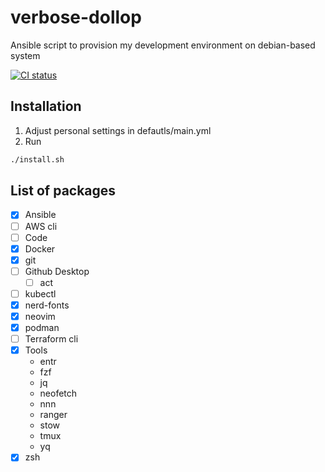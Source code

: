 # verbose-dollop
Ansible script to provision my development environment on debian-based system

[![CI status](https://github.com/pezzu/verbose-dollop/actions/workflows/ci.yml/badge.svg)](https://github.com/pezzu/verbose-dollop/actions/workflows/ci.yml)

## Installation
1. Adjust personal settings in defautls/main.yml
1. Run

```sh
./install.sh
```


## List of packages

 - [x] Ansible
 - [ ] AWS cli
 - [ ] Code
 - [x] Docker
 - [x] git
 - [ ] Github Desktop
     - [ ] act
 - [ ] kubectl
 - [x] nerd-fonts
 - [x] neovim
 - [x] podman
 - [ ] Terraform cli
 - [x] Tools
    - entr
    - fzf
    - jq
    - neofetch
    - nnn
    - ranger
    - stow
    - tmux
    - yq
 - [x] zsh
